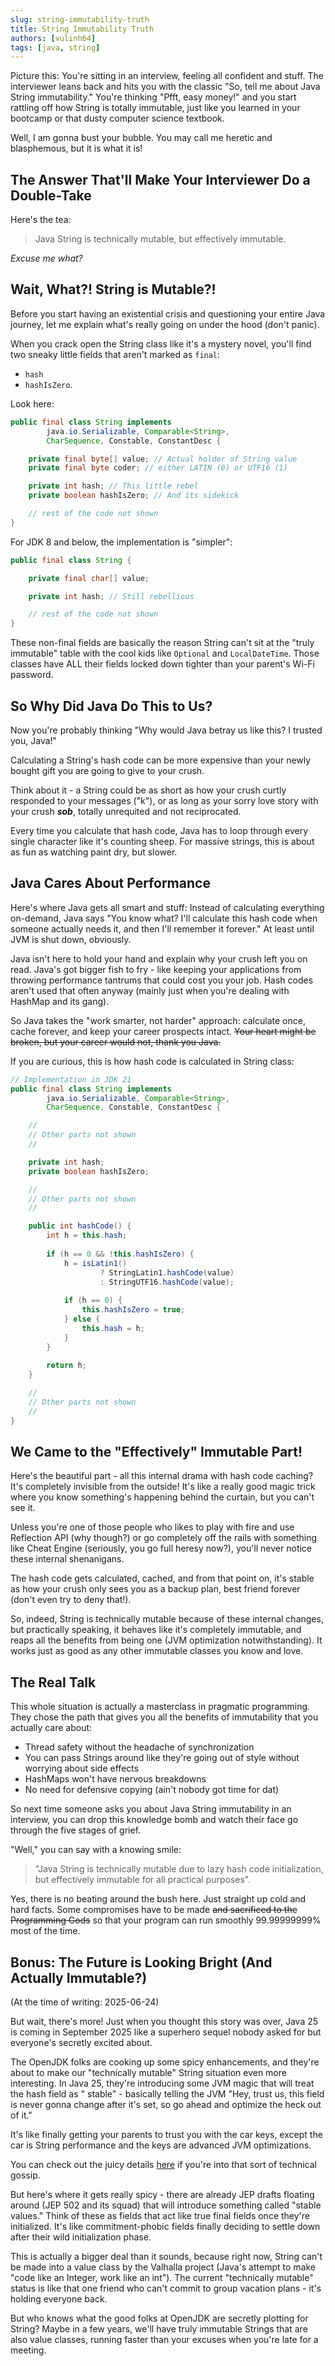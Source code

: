```yaml
---
slug: string-immutability-truth
title: String Immutability Truth
authors: [vulinh64]
tags: [java, string]
---
```


Picture this: You're sitting in an interview, feeling all confident and stuff. The interviewer leans back and hits you
with the classic "So, tell me about Java String immutability." You're thinking "Pfft, easy money!" and you start
rattling off how String is totally immutable, just like you learned in your bootcamp or that dusty computer science
textbook.

Well, I am gonna bust your bubble. You may call me heretic and blasphemous, but it is what it is!

<!--truncate-->

## The Answer That'll Make Your Interviewer Do a Double-Take

Here's the tea:

> Java String is technically mutable, but effectively immutable.

*Excuse me what?*

## Wait, What?! String is Mutable?!

Before you start having an existential crisis and questioning your entire Java journey, let me explain what's really
going on under the hood (don't panic).

When you crack open the String class like it's a mystery novel, you'll find two sneaky little fields that aren't marked
as `final`:

* `hash`
* `hashIsZero`.

Look here:

```java
public final class String implements
        java.io.Serializable, Comparable<String>,
        CharSequence, Constable, ConstantDesc {

    private final byte[] value; // Actual holder of String value
    private final byte coder; // either LATIN (0) or UTF16 (1)

    private int hash; // This little rebel
    private boolean hashIsZero; // And its sidekick

    // rest of the code not shown
}
```

For JDK 8 and below, the implementation is "simpler":

```java
public final class String {

    private final char[] value;

    private int hash; // Still rebellious

    // rest of the code not shown
}
```

These non-final fields are basically the reason String can't sit at the "truly immutable" table with the cool kids like
`Optional` and `LocalDateTime`. Those classes have ALL their fields locked down tighter than your parent's Wi-Fi
password.

## So Why Did Java Do This to Us?

Now you're probably thinking "Why would Java betray us like this? I trusted you, Java!"

Calculating a String's hash code can be more expensive than your newly bought gift you are going to give to your crush.

Think about it - a String could be as short as how your crush curtly responded to your messages ("k"), or as long as
your sorry love story with your crush ***sob***, totally unrequited and not reciprocated.

Every time you calculate that hash code, Java has to loop through every single character like it's counting sheep. For
massive strings, this is about as fun as watching paint dry, but slower.

## Java Cares About Performance

Here's where Java gets all smart and stuff: Instead of calculating everything on-demand, Java says "You know what? I'll
calculate this hash code when someone actually needs it, and then I'll remember it forever." At least until JVM is shut
down, obviously.

Java isn't here to hold your hand and explain why your crush left you on read. Java's got bigger fish to fry - like
keeping your applications from throwing performance tantrums that could cost you your job. Hash codes aren't used that
often anyway (mainly just when you're dealing with HashMap and its gang).

So Java takes the "work smarter, not harder" approach: calculate once, cache forever, and keep your career prospects
intact. ~~Your heart might be broken, but your career would not, thank you Java.~~

If you are curious, this is how hash code is calculated in String class:

```java
// Implementation in JDK 21
public final class String implements
        java.io.Serializable, Comparable<String>,
        CharSequence, Constable, ConstantDesc {

    //
    // Other parts not shown
    //

    private int hash;
    private boolean hashIsZero;

    //
    // Other parts not shown
    //

    public int hashCode() {
        int h = this.hash;
        
        if (h == 0 && !this.hashIsZero) {
            h = isLatin1()
                    ? StringLatin1.hashCode(value)
                    : StringUTF16.hashCode(value);
            
            if (h == 0) {
                this.hashIsZero = true;
            } else {
                this.hash = h;
            }
        }
        
        return h;
    }

    //
    // Other parts not shown
    //
}
```

## We Came to the "Effectively" Immutable Part!

Here's the beautiful part - all this internal drama with hash code caching? It's completely invisible from the outside!
It's like a really good magic trick where you know something's happening behind the curtain, but you can't see it.

Unless you're one of those people who likes to play with fire and use Reflection API (why though?) or go completely off
the rails with something like Cheat Engine (seriously, you go full heresy now?), you'll never notice these internal
shenanigans.

The hash code gets calculated, cached, and from that point on, it's stable as how your crush only sees you as a backup
plan, best friend forever (don't even try to deny that!).

So, indeed, String is technically mutable because of these internal changes, but practically speaking, it behaves like
it's completely immutable, and reaps all the benefits from being one (JVM optimization notwithstanding). It works just
as good as any other immutable classes you know and love.

## The Real Talk

This whole situation is actually a masterclass in pragmatic programming. They chose the path that gives you all the
benefits of immutability that you actually care about:

- Thread safety without the headache of synchronization
- You can pass Strings around like they're going out of style without worrying about side effects
- HashMaps won't have nervous breakdowns
- No need for defensive copying (ain't nobody got time for dat)

So next time someone asks you about Java String immutability in an interview, you can drop this knowledge bomb and watch
their face go through the five stages of grief.

"Well," you can say with a knowing smile:

> "Java String is technically mutable due to lazy hash code initialization, but effectively immutable for all practical
> purposes".

Yes, there is no beating around the bush here. Just straight up cold and hard facts. Some compromises have to be made
~~and sacrificed to the Programming Gods~~ so that your program can run smoothly 99.99999999% most of the time.

## Bonus: The Future is Looking Bright (And Actually Immutable?)

(At the time of writing: 2025-06-24)

But wait, there's more! Just when you thought this story was over, Java 25 is coming in September 2025 like a superhero
sequel nobody asked for but everyone's secretly excited about.

The OpenJDK folks are cooking up some spicy enhancements, and they're about to make our "technically mutable" String
situation even more interesting. In Java 25, they're introducing some JVM magic that will treat the hash field as "
stable" - basically telling the JVM "Hey, trust us, this field is never gonna change after it's set, so go ahead and
optimize the heck out of it."

It's like finally getting your parents to trust you with the car keys, except the car is String performance and the keys
are advanced JVM optimizations.

You can check out the juicy details [here](https://inside.java/2025/05/01/strings-just-got-faster) if you're into that
sort of technical gossip.

But here's where it gets really spicy - there are already JEP drafts floating around (JEP 502 and its squad) that will
introduce something called "stable values." Think of these as fields that act like true final fields once they're
initialized. It's like commitment-phobic fields finally deciding to settle down after their wild initialization phase.

This is actually a bigger deal than it sounds, because right now, String can't be made into a value class by the
Valhalla project (Java's attempt to make "code like an Integer, work like an int"). The current "technically mutable"
status is like that one friend who can't commit to group vacation plans - it's holding everyone back.

But who knows what the good folks at OpenJDK are secretly plotting for String? Maybe in a few years, we'll have truly
immutable Strings that are also value classes, running faster than your excuses when you're late for a meeting.